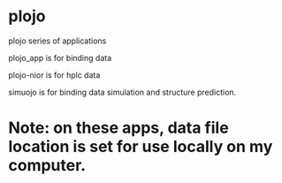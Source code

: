 # plojo
plojo series of applications

plojo_app is for binding data

plojo-nior is for hplc data

simuojo is for binding data simulation and structure prediction.

# Note: on these apps, data file location is set for use locally on my computer.
